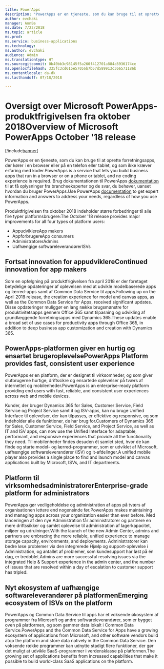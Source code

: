 ```yaml
---
title: PowerApps
description: "PowerApps er en tjeneste, som du kan bruge til at oprette forretningsapps, der kører i en browser eller på en telefon eller tablet, og som ikke kræver erfaring med koder."
author: evchaki
manager: AnnBe
ms.date: 7/22/2018
ms.topic: article
ms.prod: 
ms.service: business-applications
ms.technology: 
ms.author: evchaki
audience: Admin
ms.translationtype: HT
ms.sourcegitcommit: 0b40bb3c98145f5a260f412701a884a5936174ce
ms.openlocfilehash: 335fc3cd615e57056b7b57d589913c366571186b
ms.contentlocale: da-dk
ms.lasthandoff: 07/18/2018

---
```

# <a name="overview-of-microsoft-powerapps-october-18-release"></a><span data-ttu-id="199d4-103">Oversigt over Microsoft PowerApps-produktfrigivelsen fra oktober 2018</span><span class="sxs-lookup"><span data-stu-id="199d4-103">Overview of Microsoft PowerApps October '18 release</span></span>


[!include[banner](../../includes/banner.md)]


<span data-ttu-id="199d4-104">PowerApps er en tjeneste, som du kan bruge til at oprette forretningsapps, der kører i en browser eller på en telefon eller tablet, og som ikke kræver erfaring med koder.</span><span class="sxs-lookup"><span data-stu-id="199d4-104">PowerApps is a service that lets you build business apps that run in a browser or on a phone or tablet, and no coding experience is required.</span></span> <span data-ttu-id="199d4-105">Brug dokumentationen til PowerApps [dokumentation](https://docs.microsoft.com/powerapps/) til at få oplysninger fra brancheeksperter og de svar, du behøver, uanset hvordan du bruger PowerApps.</span><span class="sxs-lookup"><span data-stu-id="199d4-105">Use PowerApps [documentation](https://docs.microsoft.com/powerapps/) to get expert information and answers to address your needs, regardless of how you use PowerApps.</span></span>

<span data-ttu-id="199d4-106">Produktfrigivelsen fra oktober 2018 indeholder større forbedringer til alle fire typer platformsbrugere:</span><span class="sxs-lookup"><span data-stu-id="199d4-106">The October '18 release provides major improvements for all four types of platform users:</span></span> 

- <span data-ttu-id="199d4-107">Appudviklere</span><span class="sxs-lookup"><span data-stu-id="199d4-107">App makers</span></span>
- <span data-ttu-id="199d4-108">Appforbrugere</span><span class="sxs-lookup"><span data-stu-id="199d4-108">App consumers</span></span>
- <span data-ttu-id="199d4-109">Administratorer</span><span class="sxs-lookup"><span data-stu-id="199d4-109">Admins</span></span>
- <span data-ttu-id="199d4-110">Uafhængige softwareleverandører</span><span class="sxs-lookup"><span data-stu-id="199d4-110">ISVs</span></span>

## <a name="continued-innovation-for-app-makers"></a><span data-ttu-id="199d4-111">Fortsat innovation for appudviklere</span><span class="sxs-lookup"><span data-stu-id="199d4-111">Continued innovation for app makers</span></span> 

<span data-ttu-id="199d4-112">Som en opfølgning på produktfrigivelsen fra april 2018 er der foretaget betydelige opdateringer af oplevelsen med at udvikle modelbaserede apps og lærred-apps samt af Common Data Service til apps.</span><span class="sxs-lookup"><span data-stu-id="199d4-112">Following up on the April 2018 release, the creation experience for model and canvas apps, as well as the Common Data Service for Apps, received significant updates.</span></span> <span data-ttu-id="199d4-113">Disse opdateringer muliggør en lang række brugsmønstre for produktivitetsapps gennem Office 365 samt tilpasning og udvikling af grundlæggende forretningsapps med Dynamics 365.</span><span class="sxs-lookup"><span data-stu-id="199d4-113">These updates enable a broad set of use cases for productivity apps through Office 365, in addition to deep business app customization and creation with Dynamics 365.</span></span>  

## <a name="powerapps-platform-provides-fast-consistent-user-experience"></a><span data-ttu-id="199d4-114">PowerApps-platformen giver en hurtig og ensartet brugeroplevelse</span><span class="sxs-lookup"><span data-stu-id="199d4-114">PowerApps Platform provides fast, consistent user experience</span></span> 

<span data-ttu-id="199d4-115">PowerApps er en platform, der er designet til virksomheder, og som giver slutbrugerne hurtige, driftssikre og ensartede oplevelser på tværs af internettet og mobilenheder.</span><span class="sxs-lookup"><span data-stu-id="199d4-115">PowerApps is an enterprise-ready platform providing end users with fast, reliable, and consistent user experiences across web and mobile devices.</span></span>  

<span data-ttu-id="199d4-116">Kunder, der bruger Dynamics 365 for Sales, Customer Service, Field Service og Project Service samt it og ISV-apps, kan nu bruge Unified Interface til oplevelser, der kan tilpasses, er effektive og responsive, og som indeholder alle de funktioner, de har brug for.</span><span class="sxs-lookup"><span data-stu-id="199d4-116">Customers of Dynamics 365 for Sales, Customer Service, Field Service, and Project Service, as well as IT and ISV apps, can now use the Unified Interface for adaptable, performant, and responsive experiences that provide all the functionality they need.</span></span> <span data-ttu-id="199d4-117">Til mobilenheder findes desuden ét samlet sted, hvor de kan finde og starte model- og lærred-programmer, som er udviklet af Microsoft, uafhængige softwareleverandører (ISV) og it-afdelinger.</span><span class="sxs-lookup"><span data-stu-id="199d4-117">A unified mobile player also provides a single place to find and launch model and canvas applications built by Microsoft, ISVs, and IT departments.</span></span>  

## <a name="enterprise-grade-platform-for-administrators"></a><span data-ttu-id="199d4-118">Platform til virksomhedsadministratorer</span><span class="sxs-lookup"><span data-stu-id="199d4-118">Enterprise-grade platform for administrators</span></span> 

<span data-ttu-id="199d4-119">PowerApps gør vedligeholdelse og administration af apps på tværs af organisationen lettere end nogensinde før.</span><span class="sxs-lookup"><span data-stu-id="199d4-119">PowerApps makes maintaining and managing apps across your organization easier than ever before.</span></span> <span data-ttu-id="199d4-120">Med lanceringen af den nye Administration får administratorer og partnere en mere driftssikker og samlet oplevelse til administration af lagerkapacitet, miljøer og udrulninger.</span><span class="sxs-lookup"><span data-stu-id="199d4-120">With the launch of the new Admin Center, admins and partners are embracing the more reliable, unified experience to manage storage capacity, environments, and deployments.</span></span> <span data-ttu-id="199d4-121">Administratorer kan bedre løse problemer via den integrerede Hjælp og support-oplevelse i Administration, og antallet af problemer, som kundesupport har løst på én dag, er tredoblet.</span><span class="sxs-lookup"><span data-stu-id="199d4-121">Admins are more successful resolving issues via the integrated Help & Support experience in the admin center, and the number of issues that are resolved within a day of escalation to customer support has tripled.</span></span> 

## <a name="emerging-ecosystem-of-isvs-on-the-platform"></a><span data-ttu-id="199d4-122">Nyt økosystem af uafhængige softwareleverandører på platformen</span><span class="sxs-lookup"><span data-stu-id="199d4-122">Emerging ecosystem of ISVs on the platform</span></span>

<span data-ttu-id="199d4-123">PowerApps og Common Data Service til apps har et voksende økosystem af programmer fra Microsoft og andre softwareleverandører, som er bygget oven på platformen, og som gemmer data lokalt i Common Data Service.</span><span class="sxs-lookup"><span data-stu-id="199d4-123">PowerApps and the Common Data Service for Apps have a growing ecosystem of applications from Microsoft, and other software vendors build atop the platform and store data natively in the Common Data Service.</span></span> <span data-ttu-id="199d4-124">Den voksende række programmer kan udnytte stadigt flere funktioner, der gør det muligt at udvikle SaaS-programmer i verdensklasse på platformen.</span><span class="sxs-lookup"><span data-stu-id="199d4-124">The growing set of applications benefits from increased capabilities that make it possible to build world-class SaaS applications on the platform.</span></span>

